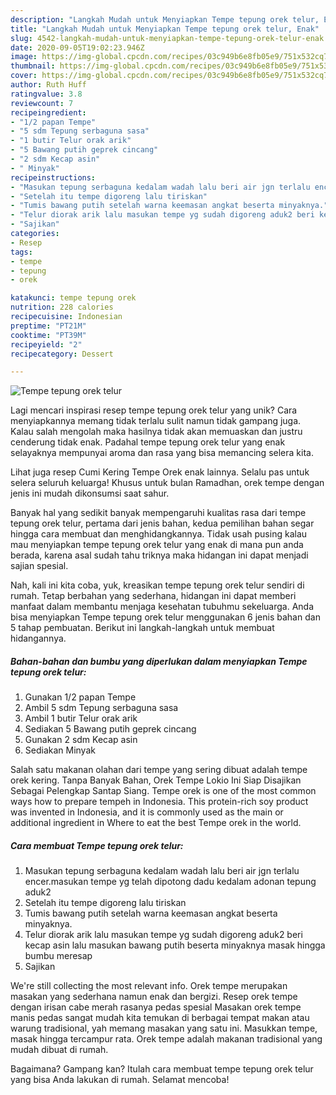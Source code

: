 ```yaml
---
description: "Langkah Mudah untuk Menyiapkan Tempe tepung orek telur, Enak"
title: "Langkah Mudah untuk Menyiapkan Tempe tepung orek telur, Enak"
slug: 4542-langkah-mudah-untuk-menyiapkan-tempe-tepung-orek-telur-enak
date: 2020-09-05T19:02:23.946Z
image: https://img-global.cpcdn.com/recipes/03c949b6e8fb05e9/751x532cq70/tempe-tepung-orek-telur-foto-resep-utama.jpg
thumbnail: https://img-global.cpcdn.com/recipes/03c949b6e8fb05e9/751x532cq70/tempe-tepung-orek-telur-foto-resep-utama.jpg
cover: https://img-global.cpcdn.com/recipes/03c949b6e8fb05e9/751x532cq70/tempe-tepung-orek-telur-foto-resep-utama.jpg
author: Ruth Huff
ratingvalue: 3.8
reviewcount: 7
recipeingredient:
- "1/2 papan Tempe"
- "5 sdm Tepung serbaguna sasa"
- "1 butir Telur orak arik"
- "5 Bawang putih geprek cincang"
- "2 sdm Kecap asin"
- " Minyak"
recipeinstructions:
- "Masukan tepung serbaguna kedalam wadah lalu beri air jgn terlalu encer.masukan tempe yg telah dipotong dadu kedalam adonan tepung aduk2"
- "Setelah itu tempe digoreng lalu tiriskan"
- "Tumis bawang putih setelah warna keemasan angkat beserta minyaknya."
- "Telur diorak arik lalu masukan tempe yg sudah digoreng aduk2 beri kecap asin lalu masukan bawang putih beserta minyaknya masak hingga bumbu meresap"
- "Sajikan"
categories:
- Resep
tags:
- tempe
- tepung
- orek

katakunci: tempe tepung orek 
nutrition: 228 calories
recipecuisine: Indonesian
preptime: "PT21M"
cooktime: "PT39M"
recipeyield: "2"
recipecategory: Dessert

---
```



![Tempe tepung orek telur](https://img-global.cpcdn.com/recipes/03c949b6e8fb05e9/751x532cq70/tempe-tepung-orek-telur-foto-resep-utama.jpg)

Lagi mencari inspirasi resep tempe tepung orek telur yang unik? Cara menyiapkannya memang tidak terlalu sulit namun tidak gampang juga. Kalau salah mengolah maka hasilnya tidak akan memuaskan dan justru cenderung tidak enak. Padahal tempe tepung orek telur yang enak selayaknya mempunyai aroma dan rasa yang bisa memancing selera kita.

Lihat juga resep Cumi Kering Tempe Orek enak lainnya. Selalu pas untuk selera seluruh keluarga! Khusus untuk bulan Ramadhan, orek tempe dengan jenis ini mudah dikonsumsi saat sahur.

Banyak hal yang sedikit banyak mempengaruhi kualitas rasa dari tempe tepung orek telur, pertama dari jenis bahan, kedua pemilihan bahan segar hingga cara membuat dan menghidangkannya. Tidak usah pusing kalau mau menyiapkan tempe tepung orek telur yang enak di mana pun anda berada, karena asal sudah tahu triknya maka hidangan ini dapat menjadi sajian spesial.


Nah, kali ini kita coba, yuk, kreasikan tempe tepung orek telur sendiri di rumah. Tetap berbahan yang sederhana, hidangan ini dapat memberi manfaat dalam membantu menjaga kesehatan tubuhmu sekeluarga. Anda bisa menyiapkan Tempe tepung orek telur menggunakan 6 jenis bahan dan 5 tahap pembuatan. Berikut ini langkah-langkah untuk membuat hidangannya.

<!--inarticleads1-->

##### Bahan-bahan dan bumbu yang diperlukan dalam menyiapkan Tempe tepung orek telur:

1. Gunakan 1/2 papan Tempe
1. Ambil 5 sdm Tepung serbaguna sasa
1. Ambil 1 butir Telur orak arik
1. Sediakan 5 Bawang putih geprek cincang
1. Gunakan 2 sdm Kecap asin
1. Sediakan  Minyak


Salah satu makanan olahan dari tempe yang sering dibuat adalah tempe orek kering. Tanpa Banyak Bahan, Orek Tempe Lokio Ini Siap Disajikan Sebagai Pelengkap Santap Siang. Tempe orek is one of the most common ways how to prepare tempeh in Indonesia. This protein-rich soy product was invented in Indonesia, and it is commonly used as the main or additional ingredient in Where to eat the best Tempe orek in the world. 

<!--inarticleads2-->

##### Cara membuat Tempe tepung orek telur:

1. Masukan tepung serbaguna kedalam wadah lalu beri air jgn terlalu encer.masukan tempe yg telah dipotong dadu kedalam adonan tepung aduk2
1. Setelah itu tempe digoreng lalu tiriskan
1. Tumis bawang putih setelah warna keemasan angkat beserta minyaknya.
1. Telur diorak arik lalu masukan tempe yg sudah digoreng aduk2 beri kecap asin lalu masukan bawang putih beserta minyaknya masak hingga bumbu meresap
1. Sajikan


We&#39;re still collecting the most relevant info. Orek tempe merupakan masakan yang sederhana namun enak dan bergizi. Resep orek tempe dengan irisan cabe merah rasanya pedas spesial Masakan orek tempe manis pedas sangat mudah kita temukan di berbagai tempat makan atau warung tradisional, yah memang masakan yang satu ini. Masukkan tempe, masak hingga tercampur rata. Orek tempe adalah makanan tradisional yang mudah dibuat di rumah. 

Bagaimana? Gampang kan? Itulah cara membuat tempe tepung orek telur yang bisa Anda lakukan di rumah. Selamat mencoba!
